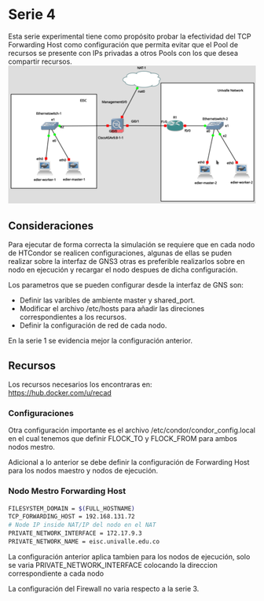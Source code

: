 # Serie 4

 Esta serie experimental tiene como propósito probar la efectividad del TCP Forwarding Host 
 como configuración que permita evitar que el Pool de recursos se presente con IPs privadas 
 a otros Pools con los que desea compartir recursos.
![Alt text](image2.png?raw=true "apariencia") 


## Consideraciones

Para ejecutar de forma correcta la simulación se requiere que en cada nodo de HTCondor se realicen configuraciones,
algunas de ellas se puden realizar sobre la interfaz de GNS3 otras es preferible realizarlos sobre en nodo en ejecución 
y recargar el nodo despues de dicha configuración.

Los parametros que se pueden configurar desde la interfaz de GNS son:
- Definir las varibles de ambiente master y shared_port.
- Modificar el archivo /etc/hosts para añadir las direciones correspondientes a los recursos.
- Definir la configuración de red de cada nodo. 

En la serie 1 se evidencia mejor la configuración anterior.

## Recursos

Los recursos necesarios los encontraras en: https://hub.docker.com/u/recad

### Configuraciones
Otra configuración importante es el archivo /etc/condor/condor_config.local en el cual tenemos que 
definir FLOCK_TO y FLOCK_FROM para ambos nodos mestro.

Adicional a lo anterior se debe definir la configuración de Forwarding Host para los nodos maestro y nodos de ejecución.

### Nodo Mestro Forwarding Host
```bash
FILESYSTEM_DOMAIN = $(FULL_HOSTNAME)
TCP_FORWARDING_HOST = 192.168.131.72
# Node IP inside NAT/IP del nodo en el NAT
PRIVATE_NETWORK_INTERFACE = 172.17.9.3 
PRIVATE_NETWORK_NAME = eisc.univalle.edu.co
```
La configuración anterior aplica tambien para los nodos de ejecución, solo se varia PRIVATE_NETWORK_INTERFACE 
colocando la direccion correspondiente a cada nodo

La configuración del Firewall no varia respecto a la serie 3.


